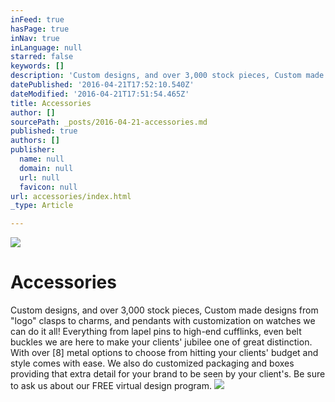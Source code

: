 ```yaml
---
inFeed: true
hasPage: true
inNav: true
inLanguage: null
starred: false
keywords: []
description: 'Custom designs, and over 3,000 stock pieces, Custom made designs from “logo” clasps to charms, and pendants with customization on watches we can do it all! Everything from lapel pins to high-end cufflinks, even belt buckles we are here to make your clients’ jubilee one of great distinction. With over [8] metal options to choose from hitting your clients’ budget and style comes with ease. We also do customized packaging and boxes providing that extra detail for your brand to be seen by your client’s. Be sure to ask us about our FREE virtual design program.'
datePublished: '2016-04-21T17:52:10.540Z'
dateModified: '2016-04-21T17:51:54.465Z'
title: Accessories
author: []
sourcePath: _posts/2016-04-21-accessories.md
published: true
authors: []
publisher:
  name: null
  domain: null
  url: null
  favicon: null
url: accessories/index.html
_type: Article

---
```

![](https://the-grid-user-content.s3-us-west-2.amazonaws.com/f6cd7792-3787-44d8-9ef8-c8dc8c21fd9d.jpg)

# Accessories

Custom designs, and over 3,000 stock pieces, Custom made designs from "logo" clasps to charms, and pendants with customization on watches we can do it all! Everything from lapel pins to high-end cufflinks, even belt buckles we are here to make your clients' jubilee one of great distinction. With over \[8\] metal options to choose from hitting your clients' budget and style comes with ease. We also do customized packaging and boxes providing that extra detail for your brand to be seen by your client's. Be sure to ask us about our FREE virtual design program.
![](https://the-grid-user-content.s3-us-west-2.amazonaws.com/efdebabf-f720-428f-b29d-1e154cb4c959.jpg)